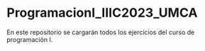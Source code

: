 # ProgramacionI_IIIC2023_UMCA
En este repositorio se cargarán todos los ejercicios del curso de programación I.
